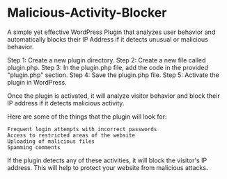 # Malicious-Activity-Blocker
A simple yet effective WordPress Plugin that analyzes user behavior and automatically blocks their IP Address if it detects unusual or malicious behavior.

Step 1: Create a new plugin directory.
Step 2: Create a new file called plugin.php.
Step 3: In the plugin.php file, add the code in the provided "plugin.php" section.
Step 4: Save the plugin.php file.
Step 5: Activate the plugin in WordPress.

Once the plugin is activated, it will analyze visitor behavior and block their IP address if it detects malicious activity.

Here are some of the things that the plugin will look for:

    Frequent login attempts with incorrect passwords
    Access to restricted areas of the website
    Uploading of malicious files
    Spamming comments

If the plugin detects any of these activities, it will block the visitor's IP address. This will help to protect your website from malicious attacks.
